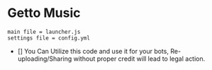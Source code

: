 # Getto Music 

```
main file = launcher.js
settings file = config.yml
```

- [] You Can Utilize this code and use it for your bots, Re-uploading/Sharing without proper credit will lead to legal action.
